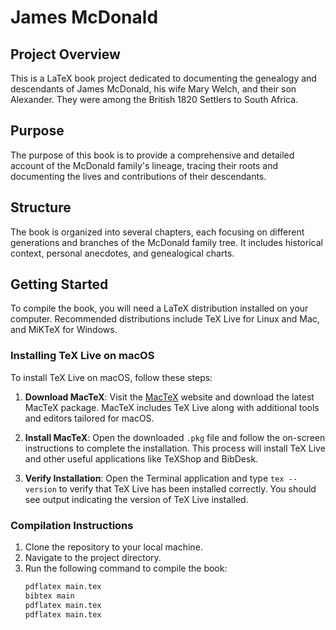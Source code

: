 # James McDonald

## Project Overview
This is a LaTeX book project dedicated to documenting the genealogy and descendants of James McDonald, his wife Mary Welch, and their son Alexander. They were among the British 1820 Settlers to South Africa.

## Purpose
The purpose of this book is to provide a comprehensive and detailed account of the McDonald family's lineage, tracing their roots and documenting the lives and contributions of their descendants.

## Structure
The book is organized into several chapters, each focusing on different generations and branches of the McDonald family tree. It includes historical context, personal anecdotes, and genealogical charts.

## Getting Started
To compile the book, you will need a LaTeX distribution installed on your computer. Recommended distributions include TeX Live for Linux and Mac, and MiKTeX for Windows.


### Installing TeX Live on macOS

To install TeX Live on macOS, follow these steps:

1. **Download MacTeX**:
   Visit the [MacTeX](https://tug.org/mactex/) website and download the latest MacTeX package. MacTeX includes TeX Live along with additional tools and editors tailored for macOS. 

2. **Install MacTeX**:
   Open the downloaded `.pkg` file and follow the on-screen instructions to complete the installation. This process will install TeX Live and other useful applications like TeXShop and BibDesk.

3. **Verify Installation**:
   Open the Terminal application and type `tex --version` to verify that TeX Live has been installed correctly. You should see output indicating the version of TeX Live installed.



### Compilation Instructions
1. Clone the repository to your local machine.
2. Navigate to the project directory.
3. Run the following command to compile the book:
   ```bash
   pdflatex main.tex
   bibtex main
   pdflatex main.tex
   pdflatex main.tex
   ```
